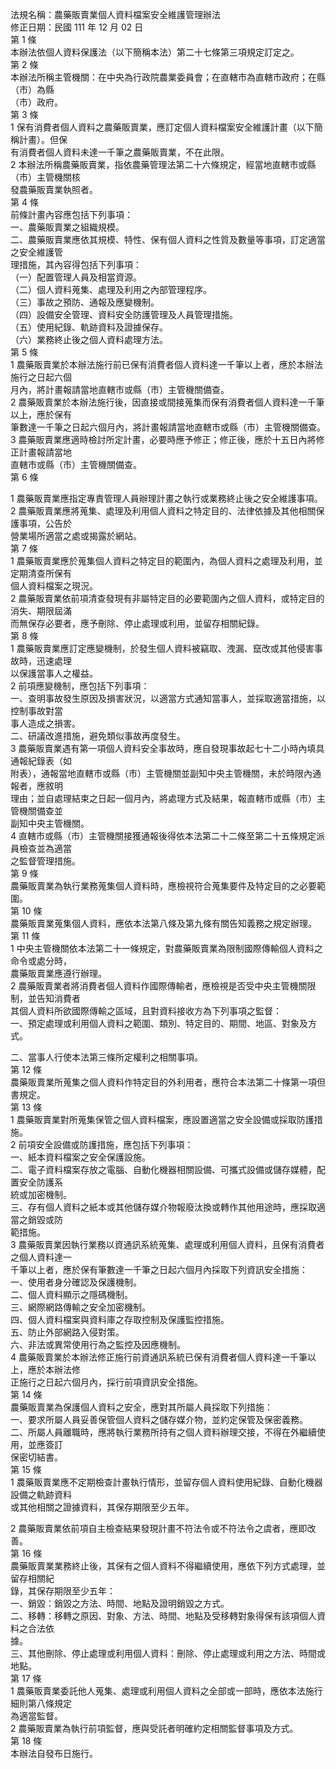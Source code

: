 法規名稱：農藥販賣業個人資料檔案安全維護管理辦法  
修正日期：民國 111 年 12 月 02 日  
第 1 條  
本辦法依個人資料保護法（以下簡稱本法）第二十七條第三項規定訂定之。  
第 2 條  
本辦法所稱主管機關：在中央為行政院農業委員會；在直轄市為直轄市政府；在縣（市）為縣  
（市）政府。  
第 3 條  
1 保有消費者個人資料之農藥販賣業，應訂定個人資料檔案安全維護計畫（以下簡稱計畫）。但保  
有消費者個人資料未達一千筆之農藥販賣業，不在此限。  
2 本辦法所稱農藥販賣業，指依農藥管理法第二十六條規定，經當地直轄市或縣（市）主管機關核  
發農藥販賣業執照者。  
第 4 條  
前條計畫內容應包括下列事項：  
一、農藥販賣業之組織規模。  
二、農藥販賣業應依其規模、特性、保有個人資料之性質及數量等事項，訂定適當之安全維護管  
理措施，其內容得包括下列事項：  
（一）配置管理人員及相當資源。  
（二）個人資料蒐集、處理及利用之內部管理程序。  
（三）事故之預防、通報及應變機制。  
（四）設備安全管理、資料安全防護管理及人員管理措施。  
（五）使用紀錄、軌跡資料及證據保存。  
（六）業務終止後之個人資料處理方法。  
第 5 條  
1 農藥販賣業於本辦法施行前已保有消費者個人資料達一千筆以上者，應於本辦法施行之日起六個  
月內，將計畫報請當地直轄市或縣（市）主管機關備查。  
2 農藥販賣業於本辦法施行後，因直接或間接蒐集而保有消費者個人資料達一千筆以上，應於保有  
筆數達一千筆之日起六個月內，將計畫報請當地直轄市或縣（市）主管機關備查。  
3 農藥販賣業應適時檢討所定計畫，必要時應予修正；修正後，應於十五日內將修正計畫報請當地  
直轄市或縣（市）主管機關備查。  
第 6 條  


1 農藥販賣業應指定專責管理人員辦理計畫之執行或業務終止後之安全維護事項。  
2 農藥販賣業應將蒐集、處理及利用個人資料之特定目的、法律依據及其他相關保護事項，公告於  
營業場所適當之處或揭露於網站。  
第 7 條  
1 農藥販賣業應於蒐集個人資料之特定目的範圍內，為個人資料之處理及利用，並定期清查所保有  
個人資料檔案之現況。  
2 農藥販賣業依前項清查發現有非屬特定目的必要範圍內之個人資料，或特定目的消失、期限屆滿  
而無保存必要者，應予刪除、停止處理或利用，並留存相關紀錄。  
第 8 條  
1 農藥販賣業應訂定應變機制，於發生個人資料被竊取、洩漏、竄改或其他侵害事故時，迅速處理  
以保護當事人之權益。  
2 前項應變機制，應包括下列事項：  
一、查明事故發生原因及損害狀況，以適當方式通知當事人，並採取適當措施，以控制事故對當  
事人造成之損害。  
二、研議改進措施，避免類似事故再度發生。  
3 農藥販賣業遇有第一項個人資料安全事故時，應自發現事故起七十二小時內填具通報紀錄表（如  
附表），通報當地直轄市或縣（市）主管機關並副知中央主管機關，未於時限內通報者，應敘明  
理由；並自處理結束之日起一個月內，將處理方式及結果，報直轄市或縣（市）主管機關備查並  
副知中央主管機關。  
4 直轄市或縣（市）主管機關接獲通報後得依本法第二十二條至第二十五條規定派員檢查並為適當  
之監督管理措施。  
第 9 條  
農藥販賣業為執行業務蒐集個人資料時，應檢視符合蒐集要件及特定目的之必要範圍。  
第 10 條  
農藥販賣業蒐集個人資料，應依本法第八條及第九條有關告知義務之規定辦理。  
第 11 條  
1 中央主管機關依本法第二十一條規定，對農藥販賣業為限制國際傳輸個人資料之命令或處分時，  
農藥販賣業應遵行辦理。  
2 農藥販賣業者將消費者個人資料作國際傳輸者，應檢視是否受中央主管機關限制，並告知消費者  
其個人資料所欲國際傳輸之區域，且對資料接收方為下列事項之監督：  
一、預定處理或利用個人資料之範圍、類別、特定目的、期間、地區、對象及方式。  


二、當事人行使本法第三條所定權利之相關事項。  
第 12 條  
農藥販賣業所蒐集之個人資料作特定目的外利用者，應符合本法第二十條第一項但書規定。  
第 13 條  
1 農藥販賣業對所蒐集保管之個人資料檔案，應設置適當之安全設備或採取防護措施。  
2 前項安全設備或防護措施，應包括下列事項：  
一、紙本資料檔案之安全保護設施。  
二、電子資料檔案存放之電腦、自動化機器相關設備、可攜式設備或儲存媒體，配置安全防護系  
統或加密機制。  
三、存有個人資料之紙本或其他儲存媒介物報廢汰換或轉作其他用途時，應採取適當之銷毀或防  
範措施。  
3 農藥販賣業因執行業務以資通訊系統蒐集、處理或利用個人資料，且保有消費者之個人資料達一  
千筆以上者，應於保有筆數達一千筆之日起六個月內採取下列資訊安全措施：  
一、使用者身分確認及保護機制。  
二、個人資料顯示之隱碼機制。  
三、網際網路傳輸之安全加密機制。  
四、個人資料檔案與資料庫之存取控制及保護監控措施。  
五、防止外部網路入侵對策。  
六、非法或異常使用行為之監控及因應機制。  
4 農藥販賣業於本辦法修正施行前資通訊系統已保有消費者個人資料達一千筆以上，應於本辦法修  
正施行之日起六個月內，採行前項資訊安全措施。  
第 14 條  
農藥販賣業為保護個人資料之安全，應對其所屬人員採取下列措施：  
一、要求所屬人員妥善保管個人資料之儲存媒介物，並約定保管及保密義務。  
二、所屬人員離職時，應將執行業務所持有之個人資料辦理交接，不得在外繼續使用，並應簽訂  
保密切結書。  
第 15 條  
1 農藥販賣業應不定期檢查計畫執行情形，並留存個人資料使用紀錄、自動化機器設備之軌跡資料  
或其他相關之證據資料，其保存期限至少五年。  


2 農藥販賣業依前項自主檢查結果發現計畫不符法令或不符法令之虞者，應即改善。  
第 16 條  
農藥販賣業業務終止後，其保有之個人資料不得繼續使用，應依下列方式處理，並留存相關紀  
錄，其保存期限至少五年：  
一、銷毀：銷毀之方法、時間、地點及證明銷毀之方式。  
二、移轉：移轉之原因、對象、方法、時間、地點及受移轉對象得保有該項個人資料之合法依  
據。  
三、其他刪除、停止處理或利用個人資料：刪除、停止處理或利用之方法、時間或地點。  
第 17 條  
1 農藥販賣業委託他人蒐集、處理或利用個人資料之全部或一部時，應依本法施行細則第八條規定  
為適當監督。  
2 農藥販賣業為執行前項監督，應與受託者明確約定相關監督事項及方式。  
第 18 條  
本辦法自發布日施行。  


